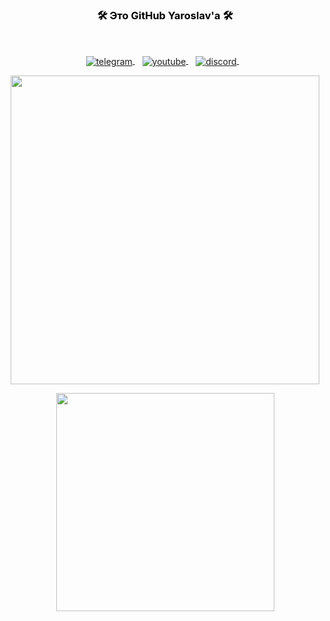 <h3 align="center" style="color:Black">🛠️ Это GitHub Yaroslav'a 🛠️</h3>

<br />
<p align="center">
<a href="https://t.me/yarestem">
   <img align="center" alt="telegram" src="https://img.shields.io/badge/Telegram-1DA1F2?style=for-the-badge&logo=telegram&logoColor=white" />
</a>&nbsp;&nbsp;

<a href="https://www.youtube.com/channel/UC3yglij2URE4xiCoC-fa0oA">
   <img align="center" alt="youtube" src="https://img.shields.io/badge/YouTube-FF0000?style=for-the-badge&logo=youtube&logoColor=white" />
</a>&nbsp;&nbsp;
<a href="/">
   <img align="center" alt="discord" src="https://img.shields.io/badge/Discord-7289DA?style=for-the-badge&logo=discord&logoColor=white" />
</a>&nbsp;&nbsp;
</p>

<p align="center">
  <img src="https://github-readme-stats.vercel.app/api?username=WWFyb3NsYXYg&show_icons=true&locale=en&include_all_commits=true&theme=chartreuse-dark" width="494px"/></p>
<p align="center">
  <img src="https://github-readme-stats.vercel.app/api/top-langs/?username=WWFyb3NsYXYg&layout=compact&locale=en&theme=chartreuse-dark" width="349px" "/></p>
  
  
